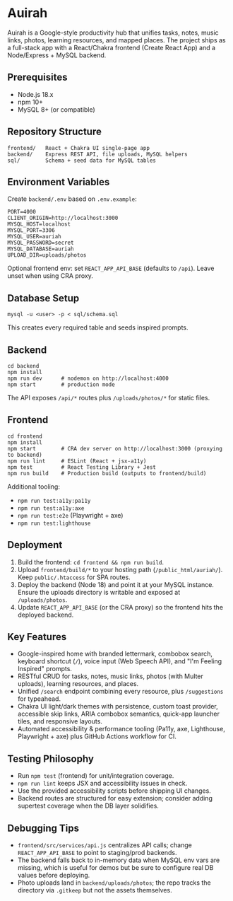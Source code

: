# Auirah

Auirah is a Google-style productivity hub that unifies tasks, notes, music links, photos, learning resources, and mapped places. The project ships as a full-stack app with a React/Chakra frontend (Create React App) and a Node/Express + MySQL backend.

## Prerequisites
- Node.js 18.x
- npm 10+
- MySQL 8+ (or compatible)

## Repository Structure
```
frontend/   React + Chakra UI single-page app
backend/    Express REST API, file uploads, MySQL helpers
sql/        Schema + seed data for MySQL tables
```

## Environment Variables
Create `backend/.env` based on `.env.example`:
```
PORT=4000
CLIENT_ORIGIN=http://localhost:3000
MYSQL_HOST=localhost
MYSQL_PORT=3306
MYSQL_USER=auriah
MYSQL_PASSWORD=secret
MYSQL_DATABASE=auriah
UPLOAD_DIR=uploads/photos
```

Optional frontend env: set `REACT_APP_API_BASE` (defaults to `/api`). Leave unset when using CRA proxy.

## Database Setup
```
mysql -u <user> -p < sql/schema.sql
```
This creates every required table and seeds inspired prompts.

## Backend
```
cd backend
npm install
npm run dev      # nodemon on http://localhost:4000
npm start        # production mode
```
The API exposes `/api/*` routes plus `/uploads/photos/*` for static files.

## Frontend
```
cd frontend
npm install
npm start        # CRA dev server on http://localhost:3000 (proxying to backend)
npm run lint     # ESLint (React + jsx-a11y)
npm test         # React Testing Library + Jest
npm run build    # Production build (outputs to frontend/build)
```
Additional tooling:
- `npm run test:a11y:pa11y`
- `npm run test:a11y:axe`
- `npm run test:e2e` (Playwright + axe)
- `npm run test:lighthouse`

## Deployment
1. Build the frontend: `cd frontend && npm run build`.
2. Upload `frontend/build/*` to your hosting path (`/public_html/auriah/`). Keep `public/.htaccess` for SPA routes.
3. Deploy the backend (Node 18) and point it at your MySQL instance. Ensure the uploads directory is writable and exposed at `/uploads/photos`.
4. Update `REACT_APP_API_BASE` (or the CRA proxy) so the frontend hits the deployed backend.

## Key Features
- Google-inspired home with branded lettermark, combobox search, keyboard shortcut (`/`), voice input (Web Speech API), and "I'm Feeling Inspired" prompts.
- RESTful CRUD for tasks, notes, music links, photos (with Multer uploads), learning resources, and places.
- Unified `/search` endpoint combining every resource, plus `/suggestions` for typeahead.
- Chakra UI light/dark themes with persistence, custom toast provider, accessible skip links, ARIA combobox semantics, quick-app launcher tiles, and responsive layouts.
- Automated accessibility & performance tooling (Pa11y, axe, Lighthouse, Playwright + axe) plus GitHub Actions workflow for CI.

## Testing Philosophy
- Run `npm test` (frontend) for unit/integration coverage.
- `npm run lint` keeps JSX and accessibility issues in check.
- Use the provided accessibility scripts before shipping UI changes.
- Backend routes are structured for easy extension; consider adding supertest coverage when the DB layer solidifies.

## Debugging Tips
- `frontend/src/services/api.js` centralizes API calls; change `REACT_APP_API_BASE` to point to staging/prod backends.
- The backend falls back to in-memory data when MySQL env vars are missing, which is useful for demos but be sure to configure real DB values before deploying.
- Photo uploads land in `backend/uploads/photos`; the repo tracks the directory via `.gitkeep` but not the assets themselves.
